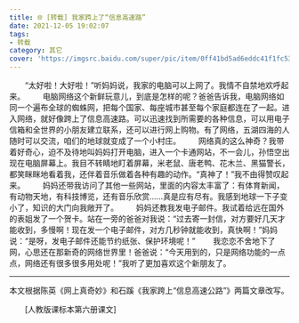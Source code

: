 ```yaml
---
title: 🌐 [转载] 我家跨上了“信息高速路”
date: 2021-12-05 19:02:07
tags:
- 转载
category: 其它
cover: 'https://imgsrc.baidu.com/super/pic/item/0ff41bd5ad6eddc41f1fc53a7cdbb6fd53663372.jpg'
---
```


　　“太好啦！大好啦！”听妈妈说，我家的电脑可以上网了。我情不自禁地欢呼起来。
　　电脑网络这个新鲜玩意儿，到底是怎样的呢？爸爸告诉我，电脑网络如同一个遍布全球的蜘蛛网，把每个国家、每座城市甚至每个家庭都连在了一起。进入网络，就好像跨上了信息高速路。可以迅速找到所需要的各种信息，可以用电子信箱和全世界的小朋友建立联系，还可以进行网上购物。有了网络，五湖四海的人随时可以交流，咱们的地球就变成了一个小村庄。
　　网络真的这么神奇？我带着好奇心，迫不及待地叫妈妈打开电脑，进入一个卡通网站，不一会儿，孙悟空出现在电脑屏幕上。我目不转睛地盯着屏幕，米老鼠、唐老鸭、花木兰、黑猫警长，都笑眯眯地看着我，还伴着音乐做着各种有趣的动作。“真神了！”我不由得赞叹起来。
　　妈妈还带我访问了其他一些网站，里面的内容太丰富了：有体育新闻，有动物天地，有科技博览，还有音乐欣赏……真是应有尽有。我感到地球一下子变小了，知识的大门向我敞开了。
　　妈妈还教我发电子邮件。我试着给远在国外的表姐发了一个贺卡。站在一旁的爸爸对我说：“过去寄一封信，对方要好几天才能收到，多慢啊！现在发一个电子邮件，对方几秒钟就能收到，真快啊！”妈妈说：“是呀，发电子邮件还能节约纸张、保护环境呢！”
　　我恋恋不舍地下了网，心思还在那新奇的网络世界里！爸爸说：“今天用到的，只是网络功能的一点点，网络还有很多很多用处呢！”我听了更加喜欢这个新朋友了。

___________________________________________________________________________
本文根据陈英《网上真奇妙》和石蹊《我家跨上“信息高速公路”》两篇文章改写。

　　[人教版课标本第六册课文]
